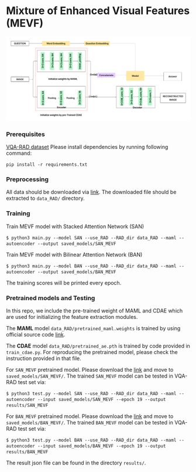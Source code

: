# Mixture of Enhanced Visual Features (MEVF)

![Overview of bilinear attention networks](misc/Diagram_vqa_final.png)

### Prerequisites

[VQA-RAD dataset](https://www.nature.com/articles/sdata2018251#data-citations)
Please install dependencies by running following command:
```
pip install -r requirements.txt
```

### Preprocessing

All data should be downloaded via [link](https://vision.aioz.io/f/777a3737ee904924bf0d/?dl=1). The downloaded file should be extracted to `data_RAD/` directory.

### Training
Train MEVF model with Stacked Attention Network (SAN)
```
$ python3 main.py --model SAN --use_RAD --RAD_dir data_RAD --maml --autoencoder --output saved_models/SAN_MEVF
```
Train MEVF model with Bilinear Attention Network (BAN)
```
$ python3 main.py --model BAN --use_RAD --RAD_dir data_RAD --maml --autoencoder --output saved_models/BAN_MEVF
```
The training scores will be printed every epoch.

### Pretrained models and Testing
In this repo, we include the pre-trained weight of MAML and CDAE which are used for initializing the feature extraction modules.

The **MAML** model `data_RAD/pretrained_maml.weights` is trained by using official source code [link](https://github.com/cbfinn/maml).

The **CDAE** model `data_RAD/pretrained_ae.pth` is trained by code provided in `train_cdae.py`. For reproducing the pretrained model, please check the instruction provided in that file.

For `SAN_MEVF` pretrained model. Please download the [link](https://vision.aioz.io/f/fdc6572bc26f4dd684f4/?dl=1) and move to `saved_models/SAN_MEVF/`. The trained `SAN_MEVF` model can be tested in VQA-RAD test set via:
```
$ python3 test.py --model SAN --use_RAD --RAD_dir data_RAD --maml --autoencoder --input saved_models/SAN_MEVF --epoch 19 --output results/SAN_MEVF
```
For `BAN_MEVF` pretrained model. Please download the [link](https://vision.aioz.io/f/882e8a6f32704013943d/?dl=1) and move to `saved_models/BAN_MEVF/`. The trained `BAN_MEVF` model can be tested in VQA-RAD test set via:
```
$ python3 test.py --model BAN --use_RAD --RAD_dir data_RAD --maml --autoencoder --input saved_models/BAN_MEVF --epoch 19 --output results/BAN_MEVF
```
The result json file can be found in the directory `results/`.

